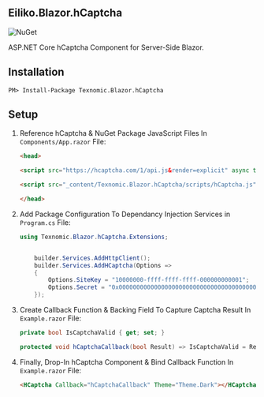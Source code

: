 ## Eiliko.Blazor.hCaptcha

![NuGet](https://img.shields.io/nuget/vpre/Texnomic.Blazor.hCaptcha?logo=NuGet&label=NuGet%20%7C%20Texnomic.Blazor.hCaptcha&logoColor=blue&color=blue)

ASP.NET Core hCaptcha Component for Server-Side Blazor.

## Installation

```pwsh
PM> Install-Package Texnomic.Blazor.hCaptcha
```

## Setup


1. Reference hCaptcha & NuGet Package JavaScript Files In `Components/App.razor` File:

    ```html
    <head>

    <script src="https://hcaptcha.com/1/api.js&render=explicit" async type="text/javascript"></script>

    <script src="_content/Texnomic.Blazor.hCaptcha/scripts/hCaptcha.js" type="text/javascript"></script>

    </head>
    ```

2. Add Package Configuration To Dependancy Injection Services in `Program.cs` File:

    ```csharp
    using Texnomic.Blazor.hCaptcha.Extensions;


        builder.Services.AddHttpClient();
        builder.Services.AddHCaptcha(Options =>
        {
            Options.SiteKey = "10000000-ffff-ffff-ffff-000000000001";
            Options.Secret = "0x0000000000000000000000000000000000000000";
        });
    ```

3. Create Callback Function & Backing Field To Capture Captcha Result In `Example.razor` File:

    ```csharp
    private bool IsCaptchaValid { get; set; }

    protected void hCaptchaCallback(bool Result) => IsCaptchaValid = Result;
    ```

4. Finally, Drop-In hCaptcha Component & Bind Callback Function In `Example.razor` File:

    ```html
    <HCaptcha Callback="hCaptchaCallback" Theme="Theme.Dark"></HCaptcha>
    ```